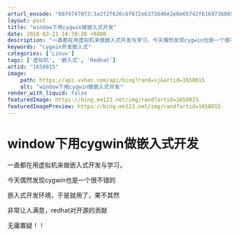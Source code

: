 ```yaml
---
arturl_encode: "6874747073:3a2f2f626c6f672e6373646e2e6e65742f61697368656e3934:342f61727469636c652f64657461696c732f31363538303135"
layout: post
title: "window下用cygwin做嵌入式开发"
date: 2018-03-21 14:39:26 +0800
description: "一直都在用虚拟机来做嵌入式开发与学习，今天偶然发现cygwin也是一个很不错"
keywords: "cygwin开发嵌入式"
categories: ['Linux']
tags: ['虚拟机', '嵌入式', 'Redhat']
artid: "1658015"
image:
    path: https://api.vvhan.com/api/bing?rand=sj&artid=1658015
    alt: "window下用cygwin做嵌入式开发"
render_with_liquid: false
featuredImage: https://bing.ee123.net/img/rand?artid=1658015
featuredImagePreview: https://bing.ee123.net/img/rand?artid=1658015
---
```


# window下用cygwin做嵌入式开发

一直都在用虚拟机来做嵌入式开发与学习，
  
今天偶然发现cygwin也是一个很不错的
  
嵌入式开发环境，于是就用了，果不其然
  
非常让人满意，redhat对开源的贡献
  
无庸置疑！！